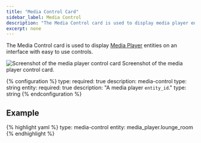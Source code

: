 ```yaml
---
title: "Media Control Card"
sidebar_label: Media Control
description: "The Media Control card is used to display media player entities on an interface with easy to use controls."
excerpt: none
---
```


The Media Control card is used to display [Media Player](/integrations/#media-player) entities on an interface with easy to use controls.

<p class='img'>
<img src='/images/lovelace/lovelace_mediaplayer.png' alt='Screenshot of the media player control card'>
Screenshot of the media player control card.
</p>

{% configuration %}
type:
  required: true
  description: media-control
  type: string
entity:
  required: true
  description: "A media player `entity_id`."
  type: string
{% endconfiguration %}

## Example

{% highlight yaml %}
type: media-control
entity: media_player.lounge_room
{% endhighlight %}
